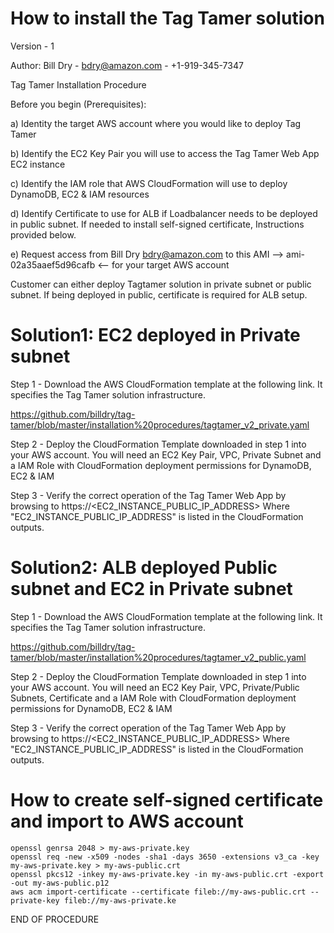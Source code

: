 # How to install the Tag Tamer solution

Version - 1

Author: Bill Dry - bdry@amazon.com - +1-919-345-7347

Tag Tamer Installation Procedure

Before you begin (Prerequisites):

a) Identity the target AWS account where you would like to deploy Tag Tamer

b) Identify the EC2 Key Pair you will use to access the Tag Tamer Web App EC2 instance

c) Identify the IAM role that AWS CloudFormation will use to deploy DynamoDB, EC2 & IAM resources

d) Identify Certificate to use for ALB if Loadbalancer needs to be deployed in public subnet. If needed to install self-signed certificate, Instructions provided below.

e) Request access from Bill Dry bdry@amazon.com to this AMI --> ami-02a35aaef5d96cafb <-- for your target AWS account

Customer can either deploy Tagtamer solution in private subnet or public subnet. If being deployed in public, certificate is required for ALB setup.

# Solution1: EC2 deployed in Private subnet 

Step 1 - Download the AWS CloudFormation template at the following link.  It specifies the Tag Tamer solution infrastructure.

https://github.com/billdry/tag-tamer/blob/master/installation%20procedures/tagtamer_v2_private.yaml 

Step 2 - Deploy the CloudFormation Template downloaded in step 1 into your AWS account.  You will need an EC2 Key Pair, VPC, Private Subnet and a IAM Role with CloudFormation deployment permissions for DynamoDB, EC2 & IAM

Step 3 - Verify the correct operation of the Tag Tamer Web App by browsing to https://<EC2_INSTANCE_PUBLIC_IP_ADDRESS> Where "EC2_INSTANCE_PUBLIC_IP_ADDRESS" is listed in the CloudFormation outputs.

# Solution2: ALB deployed Public subnet and EC2 in Private subnet 

Step 1 - Download the AWS CloudFormation template at the following link.  It specifies the Tag Tamer solution infrastructure.

https://github.com/billdry/tag-tamer/blob/master/installation%20procedures/tagtamer_v2_public.yaml 

Step 2 - Deploy the CloudFormation Template downloaded in step 1 into your AWS account.  You will need an EC2 Key Pair, VPC, Private/Public Subnets, Certificate and a IAM Role with CloudFormation deployment permissions for DynamoDB, EC2 & IAM

Step 3 - Verify the correct operation of the Tag Tamer Web App by browsing to https://<EC2_INSTANCE_PUBLIC_IP_ADDRESS> Where "EC2_INSTANCE_PUBLIC_IP_ADDRESS" is listed in the CloudFormation outputs.

# How to create self-signed certificate and import to AWS account
```shell
openssl genrsa 2048 > my-aws-private.key
openssl req -new -x509 -nodes -sha1 -days 3650 -extensions v3_ca -key my-aws-private.key > my-aws-public.crt
openssl pkcs12 -inkey my-aws-private.key -in my-aws-public.crt -export -out my-aws-public.p12
aws acm import-certificate --certificate fileb://my-aws-public.crt --private-key fileb://my-aws-private.ke
```


END OF PROCEDURE
